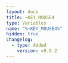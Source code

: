 ```yaml
---
layout: docs
title: ~KEY_MOUSE4
type: Variables
name: "%~KEY_MOUSE4%"
hidden: true
changelog:
  - type: Added
    version: v0.8.2
---
```

